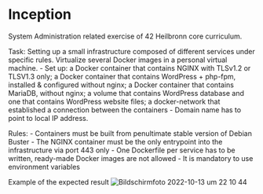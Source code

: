 # Inception

System Administration related exercise of 42 Heilbronn core curriculum.

Task: Setting up a small infrastructure composed of different services under specific rules.
      Virtualize several Docker images in a personal virtual machine.
       - Set up: a Docker container that contains NGINX with TLSv1.2 or TLSV1.3 only;
                 a Docker container that contains WordPress + php-fpm, installed & configured without nginx;
                 a Docker container that contains MariaDB, without nginx;
                 a volume that contains WordPress database and one that contains WordPress website files;
                 a docker-network that established a connection between the containers
       - Domain name has to point to local IP address.
      
Rules:
      - Containers must be built from penultimate stable version of Debian Buster
      - The NGINX container must be the only entrypoint into the infrastructure via port 443 only 
      - One Dockerfile per service has to be written, ready-made Docker images are not allowed
      - It is mandatory to use environment variables
  
  Example of the expected result
  ![Bildschirmfoto 2022-10-13 um 22 10 44](https://user-images.githubusercontent.com/80644370/195699602-08d5ba6c-6aff-4616-b0c8-edb3efc6949a.png)
